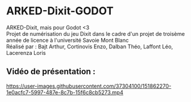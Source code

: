 # ARKED-Dixit-GODOT
ARKED-Dixit, mais pour Godot &lt;3
<br>
Projet de numérisation du jeu Dixit dans le cadre d'un projet de troisème année de licence à l'université Savoie Mont Blanc
<br>
Réalisé par : Bajt Arthur, Cortinovis Enzo, Dalban Théo, Laffont Léo, Lacerenza Loris

## Vidéo de présentation :

https://user-images.githubusercontent.com/37304100/151862270-1e0acfc7-5997-487e-8c7b-15f6c8cb5273.mp4
